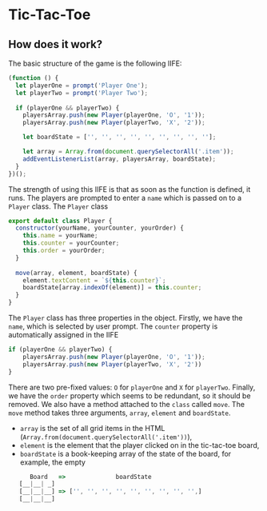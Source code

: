 # Tic-Tac-Toe
## How does it work?
The basic structure of the game is the following IIFE:

```js
(function () {
  let playerOne = prompt('Player One');
  let playerTwo = prompt('Player Two');
  
  if (playerOne && playerTwo) {
    playersArray.push(new Player(playerOne, 'O', '1'));
    playersArray.push(new Player(playerTwo, 'X', '2'));

    let boardState = ['', '', '', '', '', '', '', '', ''];

    let array = Array.from(document.querySelectorAll('.item'));
    addEventListenerList(array, playersArray, boardState);
  }
})();
```
The strength of using this IIFE is that as soon as the function is defined, it runs. The players are prompted to enter a `name` which is passed on to a `Player` class. The `Player` class
```js
export default class Player {
  constructor(yourName, yourCounter, yourOrder) {
    this.name = yourName;
    this.counter = yourCounter;
    this.order = yourOrder;
  }
 
  move(array, element, boardState) {
    element.textContent = `${this.counter}`;
    boardState[array.indexOf(element)] = this.counter;
  }
}
```
The `Player` class has three properties in the object. Firstly, we have the `name`, which is selected by user prompt. The `counter` property is automatically assigned in the IIFE
```js
if (playerOne && playerTwo) {
    playersArray.push(new Player(playerOne, 'O', '1'));
    playersArray.push(new Player(playerTwo, 'X', '2'))
}
```
There are two pre-fixed values: `O` for `playerOne` and `X` for `playerTwo`. Finally, we have the `order` property which seems to be redundant, so it should be removed. We also have a method attached to the `class` called `move`. The `move` method takes three arguments, `array`, `element` and `boardState`. 
- `array` is the set of all grid items in the HTML (`Array.from(document.querySelectorAll('.item'))`),
- `element` is the element that the player clicked on in the tic-tac-toe board,
- `boardState` is a book-keeping array of the state of the board, for example, the empty
```js
      Board   =>              boardState
   [__|__| _]
   [__|__|__] => ['', '', '', '', '', '', '', '', '',]
   [__|__|__]
```
